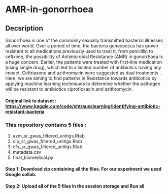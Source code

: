 # AMR-in-gonorrhoea

## Decsription
Gonorrhoea  is one of the commonly sexually transmitted bacterial illnesses all over world. Over a period of time, the bacteria gonococcus has grown resistant to all medications previously used to treat it, from penicillin to cefixime, the possibility of Antimicrobial Resistance (AMR) in gonorrhoea is a huge concern. Earlier, the patients were treated with first-line medication (using single drug), which led to a limited number of antibiotics having any impact. Ceftriaxone and azithromycin were suggested as dual treatments . Here, we are aiming to find patterns in Resistance towards antibiotics by applying machine learning techniques to determine whether the pathogen will be resistant to antibiotics ciprofloxacin and azithromycin.

#### Original link to dataset : https://www.kaggle.com/code/shtrausslearning/identifying-antibiotic-resistant-bacteria

### This repository contains 5 files :

1.	azm_sr_gwas_filtered_unitigs.Rtab
2.	cip_sr_gwas_filtered_unitigs.Rtab
3.	cfx_sr_gwas_filtered_unitigs.Rtab
4.	metadata.csv
5.  final_biomedical.py

#### Step 1: Download zip containing all the files. For our experiment we used Google collab. 

#### Step 2: Upload all of the 5 files in the session storage and Run all


